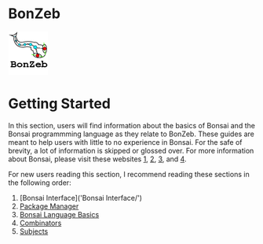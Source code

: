 # BonZeb
![](../Resources/BonZeb_Logo.png)

# Getting Started
In this section, users will find information about the basics of Bonsai and the Bonsai programmming language as they relate to BonZeb.
These guides are meant to help users with little to no experience in Bonsai.
For the safe of brevity, a lot of information is skipped or glossed over.
For more information about Bonsai, please visit these websites [1](https://bonsai-rx.org/resources/), [2](https://bonsai-rx.org/community/), [3](https://gitter.im/bonsai-rx/Lobby), and [4](https://groups.google.com/forum/#!forum/bonsai-users).

For new users reading this section, I recommend reading these sections in the following order:
1. [Bonsai Interface]('Bonsai Interface/')
2. [Package Manager](Package-Manager/)
3. [Bonsai Language Basics](Bonsai-Language-Basics/)
4. [Combinators](Combinators/)
5. [Subjects](Subjects/)
